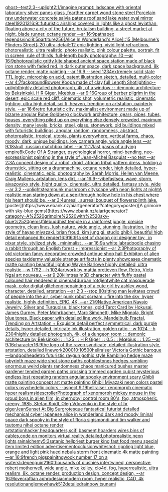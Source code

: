 [ghost](https://www.ebank.nz/aiartgenerator?category=ghost)[--test](https://www.ebank.nz/aiartgenerator?category=--test)[2:3](https://www.ebank.nz/aiartgenerator?category=2%3A3)[--uplight](https://www.ebank.nz/aiartgenerator?category=--uplight)[2:1](https://www.ebank.nz/aiartgenerator?category=2%3A1)[/imagine prompt: ladscape with oriental laboratory silver panes glass ,fearther carpet wood stone steel Porcelain raw underwater concrete salvia patens roof sand lake water oval mirror steel](https://www.ebank.nz/aiartgenerator?category=/imagine%2520prompt%3A%2520ladscape%2520with%2520oriental%2520laboratory%2520silver%2520panes%2520glass%2520%2Cfearther%2520carpet%2520wood%2520stone%2520steel%2520Porcelain%2520raw%2520underwater%2520concrete%2520salvia%2520patens%2520roof%2520sand%2520lake%2520water%2520oval%2520mirror%2520steel)[1920](https://www.ebank.nz/aiartgenerator?category=1920)[1](https://www.ebank.nz/aiartgenerator?category=1)[3](https://www.ebank.nz/aiartgenerator?category=3)[16:9](https://www.ebank.nz/aiartgenerator?category=16%3A9)[::](https://www.ebank.nz/aiartgenerator?category=%3A%3A)[futuristic airships covered in lights like a ghost leviathan, floating above a city of the future, brutalism building, a street market at night, blade runner, octane render --ar 16:9](https://www.ebank.nz/aiartgenerator?category=futuristic%2520airships%2520covered%2520in%2520lights%2520like%2520a%2520ghost%2520leviathan%2C%2520floating%2520above%2520a%2520city%2520of%2520the%2520future%2C%2520brutalism%2520building%2C%2520a%2520street%2520market%2520at%2520night%2C%2520blade%2520runner%2C%2520octane%2520render%2520--ar%252016%3A9)[path](https://www.ebank.nz/aiartgenerator?category=path)[apex legends](https://www.ebank.nz/aiartgenerator?category=apex%2520legends)[vinci](https://www.ebank.nz/aiartgenerator?category=vinci)[8:5](https://www.ebank.nz/aiartgenerator?category=8%3A5)[partiture](https://www.ebank.nz/aiartgenerator?category=partiture)[256](https://www.ebank.nz/aiartgenerator?category=256)[[Alice In Wonderland's Alice]::15 [Melbourne's Flinders Street]::20 ultra-detail::12 epic lighting, vivid light refractions, photorealistic, ultra realistic, photo realistic, pink colour palette, portrait, fit in screen, rule of thirds, full-length body photography::10 —ar 16:9](https://www.ebank.nz/aiartgenerator?category=%5BAlice%2520In%2520Wonderland%27s%2520Alice%5D%3A%3A15%2520%5BMelbourne%27s%2520Flinders%2520Street%5D%3A%3A20%2520ultra-detail%3A%3A12%2520epic%2520lighting%2C%2520vivid%2520light%2520refractions%2C%2520photorealistic%2C%2520ultra%2520realistic%2C%2520photo%2520realistic%2C%2520pink%2520colour%2520palette%2C%2520portrait%2C%2520fit%2520in%2520screen%2C%2520rule%2520of%2520thirds%2C%2520full-length%2520body%2520photography%3A%3A10%2520%E2%80%94ar%252016%3A9)[photorealistic gritty kite shaped ancient space station made of black iron stone with faded red, in dark outer space, dark space background, 8k octane render, matte painting --ar 16:9 --seed 1234](https://www.ebank.nz/aiartgenerator?category=photorealistic%2520gritty%2520kite%2520shaped%2520ancient%2520space%2520station%2520made%2520of%2520black%2520iron%2520stone%2520with%2520faded%2520red%2C%2520in%2520dark%2520outer%2520space%2C%2520dark%2520space%2520background%2C%25208k%2520octane%2520render%2C%2520matte%2520painting%2520--ar%252016%3A9%2520--seed%25201234)[extremely solid state TTL logic, microchip on acid, patent illustration sketch, detailed, multi-color --ar 4:7](https://www.ebank.nz/aiartgenerator?category=extremely%2520solid%2520state%2520TTL%2520logic%2C%2520microchip%2520on%2520acid%2C%2520patent%2520illustration%2520sketch%2C%2520detailed%2C%2520multi-color%2520--ar%25204%3A7)[fackground](https://www.ebank.nz/aiartgenerator?category=fackground)[Bowser Koopa,made of clay,full Length Shot](https://www.ebank.nz/aiartgenerator?category=Bowser%2520Koopa%2Cmade%2520of%2520clay%2Cfull%2520Length%2520Shot)[lighting](https://www.ebank.nz/aiartgenerator?category=lighting)[--uplight](https://www.ebank.nz/aiartgenerator?category=--uplight)[highly detailed photograph, 4k, of a window : : demonic architecture by Beksinkski, H R Giger, Mœbius --ar 9:16](https://www.ebank.nz/aiartgenerator?category=highly%2520detailed%2520photograph%2C%25204k%2C%2520of%2520a%2520window%2520%3A%2520%3A%2520demonic%2520architecture%2520by%2520Beksinkski%2C%2520H%2520R%2520Giger%2C%2520M%C5%93bius%2520--ar%25209%3A16)[Group of berber pilgrim in the desert, epic scale red cliff,  cinematic shot, volumetric realistic, cinematic lighting, ultra high detail, sci fi, heaven,  trending on artstation, painterly style, --ar 16:6](https://www.ebank.nz/aiartgenerator?category=Group%2520of%2520berber%2520pilgrim%2520in%2520the%2520desert%2C%2520epic%2520scale%2520red%2520cliff%2C%2520%2520cinematic%2520shot%2C%2520volumetric%2520realistic%2C%2520cinematic%2520lighting%2C%2520ultra%2520high%2520detail%2C%2520sci%2520fi%2C%2520heaven%2C%2520%2520trending%2520on%2520artstation%2C%2520painterly%2520style%2C%2520--ar%252016%3A6)[retro futuristic city,  maximalist environment made up of bizarre angular Rube Goldberg clockwork architecture, gears, pipes, tubes, houses, everything piled up on everything else densely crowded, maximum density, many levels, bricks, steel, glass, stonework, old buildings mixed with futuristic buildings,  angular, random, randomness, abstract, photorealistic, tropical, utopia, plants everywhere, vertical farms, chaos,  moody, dark, unique buildings, low camera angle, wide angle lens  —ar 9:18](https://www.ebank.nz/aiartgenerator?category=retro%2520futuristic%2520city%2C%2520%2520maximalist%2520environment%2520made%2520up%2520of%2520bizarre%2520angular%2520Rube%2520Goldberg%2520clockwork%2520architecture%2C%2520gears%2C%2520pipes%2C%2520tubes%2C%2520houses%2C%2520everything%2520piled%2520up%2520on%2520everything%2520else%2520densely%2520crowded%2C%2520maximum%2520density%2C%2520many%2520levels%2C%2520bricks%2C%2520steel%2C%2520glass%2C%2520stonework%2C%2520old%2520buildings%2520mixed%2520with%2520futuristic%2520buildings%2C%2520%2520angular%2C%2520random%2C%2520randomness%2C%2520abstract%2C%2520photorealistic%2C%2520tropical%2C%2520utopia%2C%2520plants%2520everywhere%2C%2520vertical%2520farms%2C%2520chaos%2C%2520%2520moody%2C%2520dark%2C%2520unique%2520buildings%2C%2520low%2520camera%2520angle%2C%2520wide%2520angle%2520lens%2520%2520%E2%80%94ar%25209%3A18)[skull, russian matchbox label --ar 11:17](https://www.ebank.nz/aiartgenerator?category=skull%2C%2520russian%2520matchbox%2520label%2520--ar%252011%3A17)[last gasps of a dying empire](https://www.ebank.nz/aiartgenerator?category=last%2520gasps%2520of%2520a%2520dying%2520empire)[8k](https://www.ebank.nz/aiartgenerator?category=8k)[Code Of A Stranger, psychological horror, mind-bending, neo-expressionist painting in the style of Jean-Michel Basquiat --no text --ar 2:3](https://www.ebank.nz/aiartgenerator?category=Code%2520Of%2520A%2520Stranger%2C%2520psychological%2520horror%2C%2520mind-bending%2C%2520neo-expressionist%2520painting%2520in%2520the%2520style%2520of%2520Jean-Michel%2520Basquiat%2520--no%2520text%2520--ar%25202%3A3)[A concept design of a robot, droid, african tribal pattern dress, holding a drumstick, sitting on a drummachine, octane render, high detailed, hyper-realistic, cinematic, epic, photography by Sarah Morris, Hellen van Meene, Craig Mullens, artstation, lens dirt, --ar 16:9](https://www.ebank.nz/aiartgenerator?category=A%2520concept%2520design%2520of%2520a%2520robot%2C%2520droid%2C%2520african%2520tribal%2520pattern%2520dress%2C%2520holding%2520a%2520drumstick%2C%2520sitting%2520on%2520a%2520drummachine%2C%2520octane%2520render%2C%2520high%2520detailed%2C%2520hyper-realistic%2C%2520cinematic%2C%2520epic%2C%2520photography%2520by%2520Sarah%2520Morris%2C%2520Hellen%2520van%2520Meene%2C%2520Craig%2520Mullens%2C%2520artstation%2C%2520lens%2520dirt%2C%2520--ar%252016%3A9)[--vibefast](https://www.ebank.nz/aiartgenerator?category=--vibefast)[sea, wave, storm, aivazovsky style, hight quality, cinematic, ultra detailed, fantasy style, wide --ar 3:2 --uplight](https://www.ebank.nz/aiartgenerator?category=sea%2C%2520wave%2C%2520storm%2C%2520aivazovsky%2520style%2C%2520hight%2520quality%2C%2520cinematic%2C%2520ultra%2520detailed%2C%2520fantasy%2520style%2C%2520wide%2520--ar%25203%3A2%2520--uplight)[steampunk mushroom cityscape with neon lights at night](https://www.ebank.nz/aiartgenerator?category=steampunk%2520mushroom%2520cityscape%2520with%2520neon%2520lights%2520at%2520night)[A realistic man staring down at a see-through hollow hole in his chest where his heart should be, --ar 3:4](https://www.ebank.nz/aiartgenerator?category=A%2520realistic%2520man%2520staring%2520down%2520at%2520a%2520see-through%2520hollow%2520hole%2520in%2520his%2520chest%2520where%2520his%2520heart%2520should%2520be%2C%2520--ar%25203%3A4)[unreal , surreal bouquet of flowers](https://www.ebank.nz/aiartgenerator?category=unreal%2520%2C%2520surreal%2520bouquet%2520of%2520flowers)[plinth,](https://www.ebank.nz/aiartgenerator?category=plinth%2C)[lake.](https://www.ebank.nz/aiartgenerator?category=lake.)[poster](https://www.ebank.nz/aiartgenerator?category=poster)[A grimoire with sky-blue gems](https://www.ebank.nz/aiartgenerator?category=A%2520grimoire%2520with%2520sky-blue%2520gems)[file](https://www.ebank.nz/aiartgenerator?category=file)[buddhist temple in a rainforest jungle, precise geometry, clean lines, lush nature, wide angle, stunning illustration, in the style of hayao miyazaki, brian froud, kim jung gi, studio ghibli, beautiful high detail enhanced 8k render](https://www.ebank.nz/aiartgenerator?category=buddhist%2520temple%2520in%2520a%2520rainforest%2520jungle%2C%2520precise%2520geometry%2C%2520clean%2520lines%2C%2520lush%2520nature%2C%2520wide%2520angle%2C%2520stunning%2520illustration%2C%2520in%2520the%2520style%2520of%2520hayao%2520miyazaki%2C%2520brian%2520froud%2C%2520kim%2520jung%2520gi%2C%2520studio%2520ghibli%2C%2520beautiful%2520high%2520detail%2520enhanced%25208k%2520render)[16:9](https://www.ebank.nz/aiartgenerator?category=16%3A9)[16:9](https://www.ebank.nz/aiartgenerator?category=16%3A9)[1](https://www.ebank.nz/aiartgenerator?category=1)[a set of dragon girl designer toy , in pixar style, stylized style , minimalist , --ar 16:9](https://www.ebank.nz/aiartgenerator?category=a%2520set%2520of%2520dragon%2520girl%2520designer%2520toy%2520%2C%2520in%2520pixar%2520style%2C%2520stylized%2520style%2520%2C%2520minimalist%2520%2C%2520--ar%252016%3A9)[a white labradoodle chasing a rabbit through an English forest + impressionist --ar 2:3](https://www.ebank.nz/aiartgenerator?category=a%2520white%2520labradoodle%2520chasing%2520a%2520rabbit%2520through%2520an%2520English%2520forest%2520%2B%2520impressionist%2520--ar%25202%3A3)[Photography of old victorian fancy decorative crowded antique shop hall Exhibiton of alien species taxidermy valuable strange artifacts in plenty showcases cinematic matte painting beautiful lighting Wayne Barlowe highly detailed, ultra realistic --w 1792 --h 1024](https://www.ebank.nz/aiartgenerator?category=Photography%2520of%2520old%2520victorian%2520fancy%2520decorative%2520crowded%2520antique%2520shop%2520hall%2520Exhibiton%2520of%2520alien%2520species%2520taxidermy%2520valuable%2520strange%2520artifacts%2520in%2520plenty%2520showcases%2520cinematic%2520matte%2520painting%2520beautiful%2520lighting%2520Wayne%2520Barlowe%2520highly%2520detailed%2C%2520ultra%2520realistic%2520--w%25201792%2520--h%25201024)[artwork by mattia preti](https://www.ebank.nz/aiartgenerator?category=artwork%2520by%2520mattia%2520preti)[even flow, Retro, Victo Ngai art nouveau,  --ar 9:20](https://www.ebank.nz/aiartgenerator?category=even%2520flow%2C%2520Retro%2C%2520Victo%2520Ngai%2520art%2520nouveau%2C%2520%2520--ar%25209%3A20)[klimt](https://www.ebank.nz/aiartgenerator?category=klimt)[realm](https://www.ebank.nz/aiartgenerator?category=realm)[3D character with fluffy pastel coloured hair rendered in cinema4d](https://www.ebank.nz/aiartgenerator?category=3D%2520character%2520with%2520fluffy%2520pastel%2520coloured%2520hair%2520rendered%2520in%2520cinema4d)[urban rot](https://www.ebank.nz/aiartgenerator?category=urban%2520rot)[djent](https://www.ebank.nz/aiartgenerator?category=djent)[white cat masquerade mask, color digital glitch](https://www.ebank.nz/aiartgenerator?category=white%2520cat%2520masquerade%2520mask%2C%2520color%2520digital%2520glitch)[engine](https://www.ebank.nz/aiartgenerator?category=engine)[painting of a cute girl by ashley wood, character, detailed, artstation --ar 2:3 --stop 80](https://www.ebank.nz/aiartgenerator?category=painting%2520of%2520a%2520cute%2520girl%2520by%2520ashley%2520wood%2C%2520character%2C%2520detailed%2C%2520artstation%2520--ar%25202%3A3%2520--stop%252080)[sitting man levitates crowd of people into the air, cyber punk robot scream :: fire into the sky, hyper realistic, highly definition, EPIC, 4K, --ar 21:9](https://www.ebank.nz/aiartgenerator?category=sitting%2520man%2520levitates%2520crowd%2520of%2520people%2520into%2520the%2520air%2C%2520cyber%2520punk%2520robot%2520scream%2520%3A%3A%2520fire%2520into%2520the%2520sky%2C%2520hyper%2520realistic%2C%2520highly%2520definition%2C%2520EPIC%2C%25204K%2C%2520--ar%252021%3A9)[Native American Navajo Jewelry, Silver and Turquoise, black tones, gold Tarot Card by Hokusai, James Gurney, Peter Mohrbacher, Marc Simonetti, Mike Mignola, Bright blue tones, Black paper with detailed line work, Mandelbulb Fractal, Trending on Artstation + Exquisite detail perfect symmetrical, dark purple details, hyper detailed, intricate ink illustration, golden ratio  --w 1024  --h 2304](https://www.ebank.nz/aiartgenerator?category=Native%2520American%2520Navajo%2520Jewelry%2C%2520Silver%2520and%2520Turquoise%2C%2520black%2520tones%2C%2520gold%2520Tarot%2520Card%2520by%2520Hokusai%2C%2520James%2520Gurney%2C%2520Peter%2520Mohrbacher%2C%2520Marc%2520Simonetti%2C%2520Mike%2520Mignola%2C%2520Bright%2520blue%2520tones%2C%2520Black%2520paper%2520with%2520detailed%2520line%2520work%2C%2520Mandelbulb%2520Fractal%2C%2520Trending%2520on%2520Artstation%2520%2B%2520Exquisite%2520detail%2520perfect%2520symmetrical%2C%2520dark%2520purple%2520details%2C%2520hyper%2520detailed%2C%2520intricate%2520ink%2520illustration%2C%2520golden%2520ratio%2520%2520--w%25201024%2520%2520--h%25202304)[highly detailed photograph, 4k, of a dungeon room : : demonic architecture by Beksinkski : : 1.25 : : H R Giger : : 0.5 : :  Mœbius : : 1.25 --ar 9:16](https://www.ebank.nz/aiartgenerator?category=highly%2520detailed%2520photograph%2C%25204k%2C%2520of%2520a%2520dungeon%2520room%2520%3A%2520%3A%2520demonic%2520architecture%2520by%2520Beksinkski%2520%3A%2520%3A%25201.25%2520%3A%2520%3A%2520H%2520R%2520Giger%2520%3A%2520%3A%25200.5%2520%3A%2520%3A%2520%2520M%C5%93bius%2520%3A%2520%3A%25201.25%2520--ar%25209%3A16)[character](https://www.ebank.nz/aiartgenerator?category=character)[16:9](https://www.ebank.nz/aiartgenerator?category=16%3A9)[the logo of the raven syndicate, detailed illustration style, artstation, detailed linework](https://www.ebank.nz/aiartgenerator?category=the%2520logo%2520of%2520the%2520raven%2520syndicate%2C%2520detailed%2520illustration%2520style%2C%2520artstation%2C%2520detailed%2520linework)[2000](https://www.ebank.nz/aiartgenerator?category=2000)[10:10](https://www.ebank.nz/aiartgenerator?category=10%3A10)[500](https://www.ebank.nz/aiartgenerator?category=500)[hellraiser Victoria Gothic baroque](https://www.ebank.nz/aiartgenerator?category=hellraiser%2520Victoria%2520Gothic%2520baroque)[—land](https://www.ebank.nz/aiartgenerator?category=%E2%80%94land)[godhead](https://www.ebank.nz/aiartgenerator?category=godhead)[etro futuristic raygun gothic style Rambling hedge maze labyrinth maze wide shot stone paths cobblestones hedges rambling enormous weird plants randomness chaos manicured bushes master gardener tended garden paths crossing trimmed garden cubist mysterious endless lost repeating random angular spooky environment scary Ghibli matte painting concept art matte painting Ghibli Miyazaki neon colors pastel colors psychedelic colors --aspect 9:19](https://www.ebank.nz/aiartgenerator?category=etro%2520futuristic%2520raygun%2520gothic%2520style%2520Rambling%2520hedge%2520maze%2520labyrinth%2520maze%2520wide%2520shot%2520stone%2520paths%2520cobblestones%2520hedges%2520rambling%2520enormous%2520weird%2520plants%2520randomness%2520chaos%2520manicured%2520bushes%2520master%2520gardener%2520tended%2520garden%2520paths%2520crossing%2520trimmed%2520garden%2520cubist%2520mysterious%2520endless%2520lost%2520repeating%2520random%2520angular%2520spooky%2520environment%2520scary%2520Ghibli%2520matte%2520painting%2520concept%2520art%2520matte%2520painting%2520Ghibli%2520Miyazaki%2520neon%2520colors%2520pastel%2520colors%2520psychedelic%2520colors%2520--aspect%25209%3A19)[hellraiser xenomorph cinematic hyper realism](https://www.ebank.nz/aiartgenerator?category=hellraiser%2520xenomorph%2520cinematic%2520hyper%2520realism)[sidescroller](https://www.ebank.nz/aiartgenerator?category=sidescroller)[Photograph of xenomorph mickey mouse in the proud boys in alien film, in chernobyl control room  80's, fog, atmospheric, creepy, 1985, Stefan Koidl, Oleg Vdovenko in the style of hr giger](https://www.ebank.nz/aiartgenerator?category=Photograph%2520of%2520xenomorph%2520mickey%2520mouse%2520in%2520the%2520proud%2520boys%2520in%2520alien%2520film%2C%2520in%2520chernobyl%2520control%2520room%2520%252080%27s%2C%2520fog%2C%2520atmospheric%2C%2520creepy%2C%25201985%2C%2520Stefan%2520Koidl%2C%2520Oleg%2520Vdovenko%2520in%2520the%2520style%2520of%2520hr%2520giger)[Jean](https://www.ebank.nz/aiartgenerator?category=Jean)[Sunset At Big Sur](https://www.ebank.nz/aiartgenerator?category=Sunset%2520At%2520Big%2520Sur)[grotesque fantastical futurist detailed mechanical cyber japanese alice in wonderland dark and moody liminal space dark spooky in the style of floria sigismondi and tim walker and tsutomu nihei octane render artstation](https://www.ebank.nz/aiartgenerator?category=grotesque%2520fantastical%2520futurist%2520detailed%2520mechanical%2520cyber%2520japanese%2520alice%2520in%2520wonderland%2520dark%2520and%2520moody%2520liminal%2520space%2520dark%2520spooky%2520in%2520the%2520style%2520of%2520floria%2520sigismondi%2520and%2520tim%2520walker%2520and%2520tsutomu%2520nihei%2520octane%2520render%2520artstation)[hacker,headquarters,scifi,basment,hoarders,wires,bins of cables,code on monitors,virtual reality,detailed,photorealistic,neon lights,rain](https://www.ebank.nz/aiartgenerator?category=hacker%2Cheadquarters%2Cscifi%2Cbasment%2Choarders%2Cwires%2Cbins%2520of%2520cables%2Ccode%2520on%2520monitors%2Cvirtual%2520reality%2Cdetailed%2Cphotorealistic%2Cneon%2520lights%2Crain)[alchemy](https://www.ebank.nz/aiartgenerator?category=alchemy)[5:3](https://www.ebank.nz/aiartgenerator?category=5%3A3)[satanic hellpriest burger king fast food menu special item limited edition advertisement](https://www.ebank.nz/aiartgenerator?category=satanic%2520hellpriest%2520burger%2520king%2520fast%2520food%2520menu%2520special%2520item%2520limited%2520edition%2520advertisement)[occlusion](https://www.ebank.nz/aiartgenerator?category=occlusion)[white](https://www.ebank.nz/aiartgenerator?category=white)[shot::](https://www.ebank.nz/aiartgenerator?category=shot%3A%3A)[rippling light blue, orange and light pink hued nebula storm front cinematic 4k matte painting —ar 16:9](https://www.ebank.nz/aiartgenerator?category=rippling%2520light%2520blue%2C%2520orange%2520and%2520light%2520pink%2520hued%2520nebula%2520storm%2520front%2520cinematic%25204k%2520matte%2520painting%2520%E2%80%94ar%252016%3A9)[french pigs](https://www.ebank.nz/aiartgenerator?category=french%2520pigs)[painitng](https://www.ebank.nz/aiartgenerator?category=painitng)[wook number 17 on a waterslide](https://www.ebank.nz/aiartgenerator?category=wook%2520number%252017%2520on%2520a%2520waterslide)[penguin](https://www.ebank.nz/aiartgenerator?category=penguin)[2160](https://www.ebank.nz/aiartgenerator?category=2160)[thousands of plushies intertwined, perspective, robert motherwell, wide angle, mike kelley, clo4d, fog, hyperrealistic, ultra realism, 8k, octane render, production design, concept design, --ar 16:9](https://www.ebank.nz/aiartgenerator?category=thousands%2520of%2520plushies%2520intertwined%2C%2520perspective%2C%2520robert%2520motherwell%2C%2520wide%2520angle%2C%2520mike%2520kelley%2C%2520clo4d%2C%2520fog%2C%2520hyperrealistic%2C%2520ultra%2520realism%2C%25208k%2C%2520octane%2520render%2C%2520production%2520design%2C%2520concept%2520design%2C%2520--ar%252016%3A9)[lovecraftian aphrodesiac](https://www.ebank.nz/aiartgenerator?category=lovecraftian%2520aphrodesiac)[modern room, hyper realistic, C4D, 4k resolution](https://www.ebank.nz/aiartgenerator?category=modern%2520room%2C%2520hyper%2520realistic%2C%2520C4D%2C%25204k%2520resolution)[angle](https://www.ebank.nz/aiartgenerator?category=angle)[mowhawk](https://www.ebank.nz/aiartgenerator?category=mowhawk)[512](https://www.ebank.nz/aiartgenerator?category=512)[detailed](https://www.ebank.nz/aiartgenerator?category=detailed)[rainbow tsunami](https://www.ebank.nz/aiartgenerator?category=rainbow%2520tsunami)